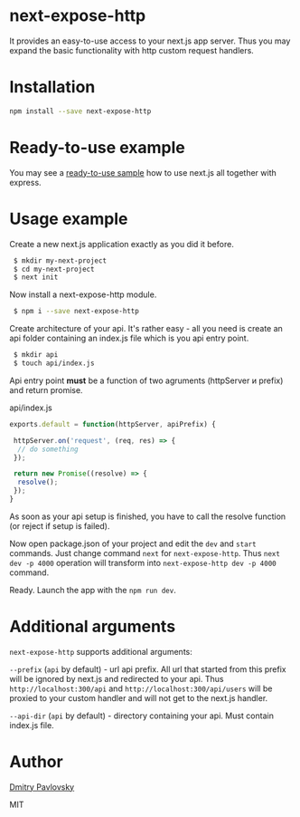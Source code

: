 # next-expose-http

It provides an easy-to-use access to your next.js app server. Thus you may expand the basic functionality with http custom request handlers.

# Installation

```bash
npm install --save next-expose-http
```

# Ready-to-use example

You may see a [ready-to-use sample](https://github.com/dimapaloskin/next-expose-http-example) how to use next.js all together with express.

# Usage example

Create a new next.js application exactly as you did it before.

```bash
 $ mkdir my-next-project
 $ cd my-next-project
 $ next init
```

Now install a next-expose-http module.

```bash
 $ npm i --save next-expose-http
```

Create architecture of your api. It's rather easy - all you need is create an api folder containing an index.js file which is you api  entry point.

```bash
 $ mkdir api
 $ touch api/index.js
```

Api entry point **must** be a function of two agruments (httpServer и prefix) and return promise.

api/index.js

```js
exports.default = function(httpServer, apiPrefix) {

 httpServer.on('request', (req, res) => {
  // do something 
 });

 return new Promise((resolve) => {
  resolve();
 });
}
```

As soon as your api setup is finished, you have to call the resolve function (or reject if setup is failed).

Now open package.json of your project and edit the `dev` and `start` commands.
Just change command `next` for `next-expose-http`. Thus `next dev -p 4000` operation will transform into `next-expose-http dev -p 4000` command.


Ready. Launch the app with the `npm run dev`.

# Additional arguments

`next-expose-http` supports additional arguments:

`--prefix` (`api` by default) - url api prefix. All url that started from this prefix will be ignored by next.js and redirected to your api. Thus
`http://localhost:300/api` and `http://localhost:300/api/users` will be proxied to your custom handler and will not get to the next.js handler.

`--api-dir` (`api` by default) - directory containing your api. Must contain index.js file.


# Author
[Dmitry Pavlovsky](http://palosk.in)

MIT 
